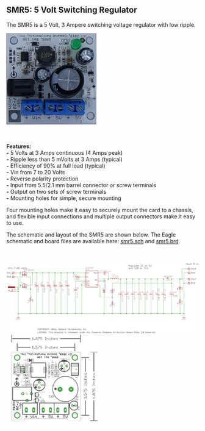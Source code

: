 
## SMR5: 5 Volt Switching Regulator

The SMR5 is a 5 Volt, 3 Ampere switching voltage regulator with low
ripple.

<img src=smr5.jpg height=240>

 

<strong>Features:</strong><br />
<strong>-</strong> 5 Volts at 3 Amps continuous (4 Amps peak)<br />
<strong>-</strong> Ripple less than 5 mVolts at 3 Amps (typical)<br />
<strong>-</strong> Efficiency of 90% at full load (typical)<br />
<strong>-</strong> Vin from 7 to 20 Volts<br />
<strong>-</strong> Reverse polarity protection<br />
<strong>-</strong> Input from 5.5/2.1 mm barrel connector or screw terminals<br />
<strong>-</strong> Output on two sets of screw terminals<br />
<strong>-</strong> Mounting holes for simple, secure mounting<br />

Four mounting holes make it easy to securely mount the card to a
chassis, and flexible input connections and multiple output connectors
make it easy to use.

The schematic and layout of the SMR5 are shown below. The Eagle
schematic and board files are available here:
[smr5.sch](eagle/smr5.sch) and [smr5.brd](eagle/smr5.brd).

<br>
 
<img src=smr5.svg>

<br>

<img src=smr5_outline.png height=240>


